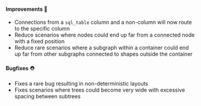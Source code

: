 #### Improvements 🧹

- Connections from a `sql_table` column and a non-column will now route to the specific column
- Reduce scenarios where nodes could end up far from a connected node with a fixed position
- Reduce rare scenarios where a subgraph within a container could end up far from other subgraphs connected to shapes outside the container

#### Bugfixes ⛑️

- Fixes a rare bug resulting in non-deterministic layouts
- Fixes scenarios where trees could become very wide with excessive spacing between subtrees
